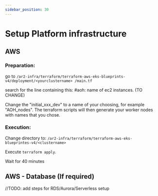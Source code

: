 ```yaml
---
sidebar_position: 30
---
```


# Setup Platform infrastructure

## AWS
### Preparation: 

go to  `/ar2-infra/terraform/terraform-aws-eks-blueprints-v4/deployment/<yourclustername> /main.tf`

search for the line containing this: 
#aoh: name of ec2 instances. (TO CHANGE)

Change the "initial_xxx_dev" to a name of your choosing, for example "AOH_nodes".
The terraform scripts will then generate your worker nodes with names that you chose. 

### Execution:
Change directory to:
`/ar2-infra/terraform/terraform-aws-eks-blueprintes-v4/<clustername>`

Execute `terraform apply`.

Wait for 40 minutes


## AWS - Database (If required)
//TODO: add steps for RDS/Aurora/Serverless setup
